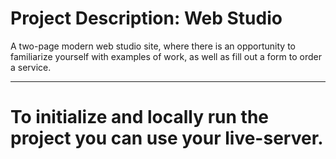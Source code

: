 # Project Description: Web Studio

A two-page modern web studio site, where there is an opportunity to familiarize yourself with
examples of work, as well as fill out a form to order a service.

---

# To initialize and locally run the project you can use your live-server.
